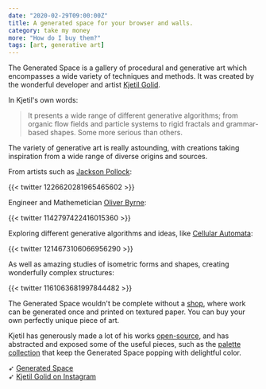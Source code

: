 ```yaml
---
date: "2020-02-29T09:00:00Z"
title: A generated space for your browser and walls.
category: take my money
more: "How do I buy them?"
tags: [art, generative art]
---
```


The Generated Space is a gallery of procedural and generative art which encompasses a wide variety of techniques and methods. It was created by the wonderful developer and artist [Kjetil Golid](https://twitter.com/kgolid).

In Kjetil's own words:

> It presents a wide range of different generative algorithms; from organic flow fields and particle systems to rigid fractals and grammar-based shapes. Some more serious than others.

The variety of generative art is really astounding, with creations taking inspiration from a wide range of diverse origins and sources.

From artists such as [Jackson Pollock](https://generated.space/sketch/topollock/):

{{< twitter 1226620281965465602 >}}

Engineer and Mathemetician [Oliver Byrne](https://generated.space/sketch/byrne-proofs/):

{{< twitter 1142797422416015360 >}}

Exploring different generative algorithms and ideas, like [Cellular Automata](https://generated.space/sketch/hatch-automata-full/#143:122:10):

{{< twitter 1214673106066956290 >}}

As well as amazing studies of isometric forms and shapes, creating wonderfully complex structures:

{{< twitter 1161063681997844482 >}}

<!--more-->

The Generated Space wouldn't be complete without a [shop](https://shop.generated.space/), where work can be generated once and printed on textured paper. You can buy your own perfectly unique piece of art.

Kjetil has generously made a lot of his works [open-source](https://github.com/kgolid), and has abstracted and exposed some of the useful pieces, such as the [palette collection](https://github.com/kgolid/chromotome) that keep the Generated Space popping with delightful color.

➶ [Generated Space](https://generated.space/)  
➶ [Kjetil Golid on Instagram](https://www.instagram.com/kgolid/)

